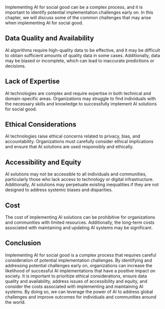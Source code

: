 
Implementing AI for social good can be a complex process, and it is important to identify potential implementation challenges early on. In this chapter, we will discuss some of the common challenges that may arise when implementing AI for social good.

Data Quality and Availability
-----------------------------

AI algorithms require high-quality data to be effective, and it may be difficult to obtain sufficient amounts of quality data in some cases. Additionally, data may be biased or incomplete, which can lead to inaccurate predictions or decisions.

Lack of Expertise
-----------------

AI technologies are complex and require expertise in both technical and domain-specific areas. Organizations may struggle to find individuals with the necessary skills and knowledge to successfully implement AI solutions for social good.

Ethical Considerations
----------------------

AI technologies raise ethical concerns related to privacy, bias, and accountability. Organizations must carefully consider ethical implications and ensure that AI solutions are used responsibly and ethically.

Accessibility and Equity
------------------------

AI solutions may not be accessible to all individuals and communities, particularly those who lack access to technology or digital infrastructure. Additionally, AI solutions may perpetuate existing inequalities if they are not designed to address systemic biases and disparities.

Cost
----

The cost of implementing AI solutions can be prohibitive for organizations and communities with limited resources. Additionally, the long-term costs associated with maintaining and updating AI systems may be significant.

Conclusion
----------

Implementing AI for social good is a complex process that requires careful consideration of potential implementation challenges. By identifying and addressing potential challenges early on, organizations can increase the likelihood of successful AI implementations that have a positive impact on society. It is important to prioritize ethical considerations, ensure data quality and availability, address issues of accessibility and equity, and consider the costs associated with implementing and maintaining AI systems. By doing so, we can leverage the power of AI to address global challenges and improve outcomes for individuals and communities around the world.
